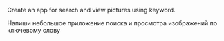 Create an app for search and view pictures using keyword.

Напиши небольшое приложение поиска и просмотра изображений по ключевому слову
